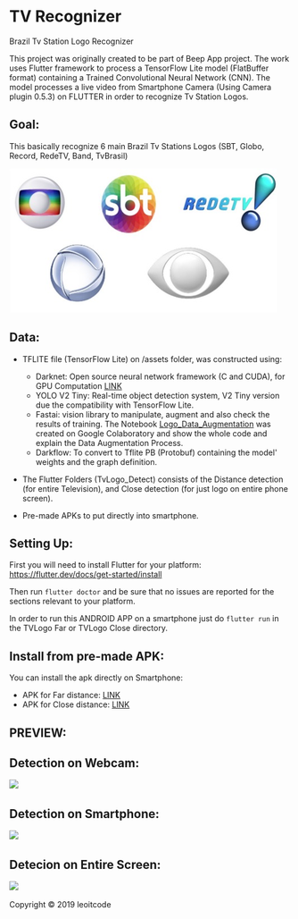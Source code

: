 # TV Recognizer
Brazil Tv Station Logo Recognizer

This project was originally created to be part of Beep App project. The work uses Flutter framework to process a TensorFlow Lite model (FlatBuffer format) containing a Trained Convolutional Neural Network (CNN). The model processes a live video from Smartphone Camera (Using Camera plugin 0.5.3) on FLUTTER in order to recognize Tv Station Logos.

Goal:
----------
This basically recognize 6 main Brazil Tv Stations Logos (SBT, Globo, Record, RedeTV, Band, TvBrasil)

![](images/broadcasters.jpeg)

Data:
--------
- TFLITE file (TensorFlow Lite) on /assets folder, was constructed using:
  - Darknet: Open source neural network framework (C and CUDA), for GPU Computation [LINK](https://github.com/pjreddie/darknet)
  - YOLO V2 Tiny: Real-time object detection system, V2 Tiny version due the compatibility with TensorFlow Lite.
  - Fastai: vision library to manipulate, augment and also check the results of training.
    The Notebook [Logo_Data_Augmentation](https://colab.research.google.com/github/leoitcode/tv-recognizer/blob/master/Logo_Data_Augmentation.ipynb) was created on Google Colaboratory and show the whole code and explain the Data Augmentation Process.
  - Darkflow: To convert to Tflite PB (Protobuf) containing the model' weights and the graph definition.
  
- The Flutter Folders (TvLogo_Detect) consists of the Distance detection (for entire Television), and Close detection (for just logo on entire phone screen).

- Pre-made APKs to put directly into smartphone.

Setting Up:
-----------------------------------

First you will need to install Flutter for your platform:
https://flutter.dev/docs/get-started/install

Then run `flutter doctor` and be sure that no issues are reported for the sections relevant to your platform.

In order to run this ANDROID APP on a smartphone just do `flutter run` in the TVLogo Far or TVLogo Close directory.


Install from pre-made APK:
-----------------
You can install the apk directly on Smartphone:

- APK for Far distance: [LINK](logo_detect_far.apk)
- APK for Close distance: [LINK](logo_detect_close.apk)

PREVIEW:
-----------------
## Detection on Webcam:
 
![](images/out4.gif)

## Detection on Smartphone:
![](images/out.gif)

## Detecion on Entire Screen:
![](images/out2.gif)

Copyright © 2019 leoitcode
